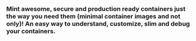 ### Mint awesome, secure and production ready containers just the way you need them (minimal container images and not only)! An easy way to understand, customize, slim and debug your containers.
